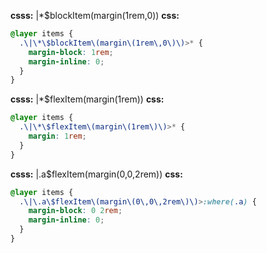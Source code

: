 **csss:** |*$blockItem(margin(1rem,0))
**css:**
```css
@layer items {
  .\|\*\$blockItem\(margin\(1rem\,0\)\)>* {
    margin-block: 1rem;
    margin-inline: 0;
  }
}
```

**csss:** |*$flexItem(margin(1rem))
**css:**
```css
@layer items {
  .\|\*\$flexItem\(margin\(1rem\)\)>* {
    margin: 1rem;
  }
}
```

**csss:** |.a$flexItem(margin(0,0,2rem))
**css:**
```css
@layer items {
  .\|\.a\$flexItem\(margin\(0\,0\,2rem\)\)>:where(.a) {
    margin-block: 0 2rem;
    margin-inline: 0;
  }
}
```